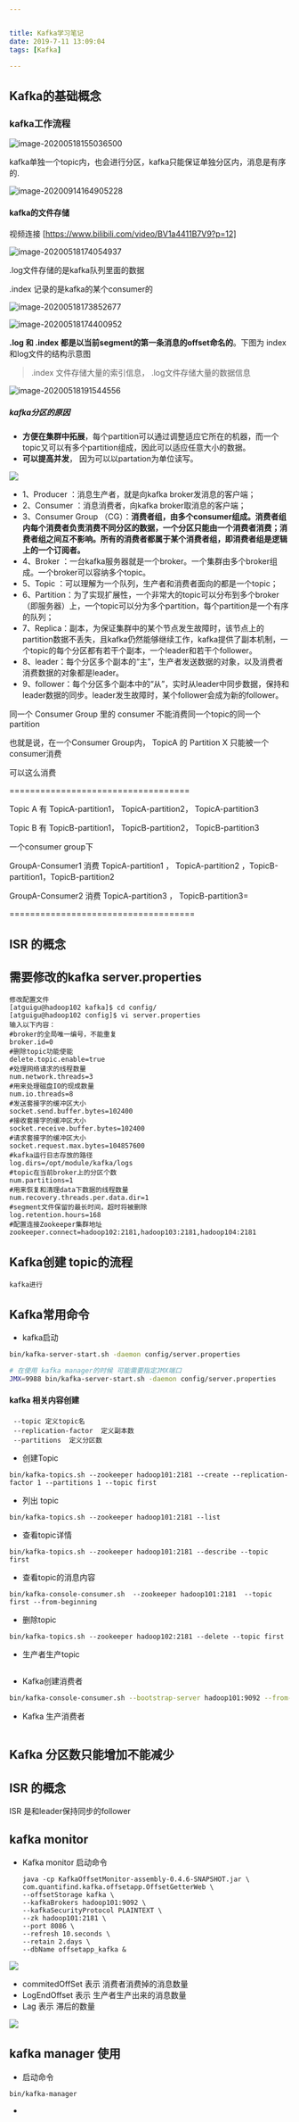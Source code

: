 ```yaml
---


title: Kafka学习笔记
date: 2019-7-11 13:09:04
tags: [Kafka]

---
```


## Kafka的基础概念


### kafka工作流程

![image-20200518155036500](https://gitee.com/guxiangfly/blogimage/raw/master/img/image-20200518155036500.png)

kafka单独一个topic内，也会进行分区，kafka只能保证单独分区内，消息是有序的.



 ![image-20200914164905228](https://gitee.com/guxiangfly/blogimage/raw/master/img/image-20200914164905228.png)

#### kafka的文件存储

视频连接 [https://www.bilibili.com/video/BV1a4411B7V9?p=12]

![image-20200518174054937](https://gitee.com/guxiangfly/blogimage/raw/master/img/image-20200518174054937.png)

.log文件存储的是kafka队列里面的数据

.index 记录的是kafka的某个consumer的

![image-20200518173852677](https://gitee.com/guxiangfly/blogimage/raw/master/img/image-20200518173852677.png)

![image-20200518174400952](https://gitee.com/guxiangfly/blogimage/raw/master/img/image-20200518174400952.png)

**.log 和 .index 都是以当前segment的第一条消息的offset命名的**。下图为 index和log文件的结构示意图

> .index 文件存储大量的索引信息，  .log文件存储大量的数据信息

![image-20200518191544556](https://gitee.com/guxiangfly/blogimage/raw/master/img/image-20200518191544556.png)



##### kafka分区的原因

- **方便在集群中拓展**，每个partition可以通过调整适应它所在的机器，而一个topic又可以有多个partition组成，因此可以适应任意大小的数据。
- **可以提高并发**， 因为可以以partation为单位读写。







![](https://i.loli.net/2019/11/05/WpMfsVAKSUR4Hij.png)

- 1、Producer ：消息生产者，就是向kafka broker发消息的客户端；
- 2、Consumer ：消息消费者，向kafka broker取消息的客户端；
- 3、Consumer Group （CG）：**消费者组，由多个consumer组成。消费者组内每个消费者负责消费不同分区的数据，一个分区只能由一个消费者消费；消费者组之间互不影响。所有的消费者都属于某个消费者组，即消费者组是逻辑上的一个订阅者。**
- 4、Broker ：一台kafka服务器就是一个broker。一个集群由多个broker组成。一个broker可以容纳多个topic。
- 5、Topic ：可以理解为一个队列，生产者和消费者面向的都是一个topic；
- 6、Partition：为了实现扩展性，一个非常大的topic可以分布到多个broker（即服务器）上，一个topic可以分为多个partition，每个partition是一个有序的队列；
- 7、Replica：副本，为保证集群中的某个节点发生故障时，该节点上的partition数据不丢失，且kafka仍然能够继续工作，kafka提供了副本机制，一个topic的每个分区都有若干个副本，一个leader和若干个follower。
- 8、leader：每个分区多个副本的“主”，生产者发送数据的对象，以及消费者消费数据的对象都是leader。
- 9、follower：每个分区多个副本中的“从”，实时从leader中同步数据，保持和leader数据的同步。leader发生故障时，某个follower会成为新的follower。



同一个 Consumer Group 里的 consumer 不能消费同一个topic的同一个partition

也就是说，在一个Consumer Group内， TopicA 的 Partition X  只能被一个 consumer消费

可以这么消费

===================================

Topic A 有  TopicA-partition1， TopicA-partition2， TopicA-partition3

Topic B 有  TopicB-partition1， TopicB-partition2， TopicB-partition3

一个consumer group下

GroupA-Consumer1 消费 TopicA-partition1 ， TopicA-partition2 ，TopicB-partition1，TopicB-partition2

GroupA-Consumer2 消费 TopicA-partition3 ， TopicB-partition3=

====================================






## ISR 的概念





## 需要修改的kafka server.properties
```
修改配置文件
[atguigu@hadoop102 kafka]$ cd config/
[atguigu@hadoop102 config]$ vi server.properties
输入以下内容：
#broker的全局唯一编号，不能重复
broker.id=0
#删除topic功能使能
delete.topic.enable=true
#处理网络请求的线程数量
num.network.threads=3
#用来处理磁盘IO的现成数量
num.io.threads=8
#发送套接字的缓冲区大小
socket.send.buffer.bytes=102400
#接收套接字的缓冲区大小
socket.receive.buffer.bytes=102400
#请求套接字的缓冲区大小
socket.request.max.bytes=104857600
#kafka运行日志存放的路径	
log.dirs=/opt/module/kafka/logs
#topic在当前broker上的分区个数
num.partitions=1
#用来恢复和清理data下数据的线程数量
num.recovery.threads.per.data.dir=1
#segment文件保留的最长时间，超时将被删除
log.retention.hours=168
#配置连接Zookeeper集群地址
zookeeper.connect=hadoop102:2181,hadoop103:2181,hadoop104:2181
```


## Kafka创建 topic的流程
```
kafka进行
```

## Kafka常用命令

- kafka启动

```bash
bin/kafka-server-start.sh -daemon config/server.properties

# 在使用 kafka manager的时候 可能需要指定JMX端口
JMX=9988 bin/kafka-server-start.sh -daemon config/server.properties
```

#### kafka 相关内容创建

```
 --topic 定义topic名
 --replication-factor  定义副本数
 --partitions  定义分区数
```

- 创建Topic
```
bin/kafka-topics.sh --zookeeper hadoop101:2181 --create --replication-factor 1 --partitions 1 --topic first
```
- 列出 topic
```
bin/kafka-topics.sh --zookeeper hadoop101:2181 --list
```
- 查看topic详情
```
bin/kafka-topics.sh --zookeeper hadoop101:2181 --describe --topic first
```
- 查看topic的消息内容
```
bin/kafka-console-consumer.sh  --zookeeper hadoop101:2181  --topic first --from-beginning
```

- 删除topic
```
bin/kafka-topics.sh --zookeeper hadoop102:2181 --delete --topic first
```
- 生产者生产topic
```bash

```

- Kafka创建消费者

```bash
bin/kafka-console-consumer.sh --bootstrap-server hadoop101:9092 --from-beginning --topic first
```

- Kafka 生产消费者

```

```

## Kafka 分区数只能增加不能减少


## ISR 的概念
ISR 是和leader保持同步的follower



## kafka monitor

- Kafka monitor 启动命令

  ```
  java -cp KafkaOffsetMonitor-assembly-0.4.6-SNAPSHOT.jar \
  com.quantifind.kafka.offsetapp.OffsetGetterWeb \
  --offsetStorage kafka \
  --kafkaBrokers hadoop101:9092 \
  --kafkaSecurityProtocol PLAINTEXT \
  --zk hadoop101:2181 \
  --port 8086 \
  --refresh 10.seconds \
  --retain 2.days \
  --dbName offsetapp_kafka &
  ```

  

![](https://i.loli.net/2019/12/10/6RB9HxuMOhsdbz2.png)

- commitedOffSet 表示 消费者消费掉的消息数量
- LogEndOffset     表示  生产者生产出来的消息数量
- Lag    表示 滞后的数量

![](https://i.loli.net/2019/12/10/C7k2pbK1OJfWYAI.png)



## kafka manager 使用

- 启动命令

```bash
bin/kafka-manager
```

- 
